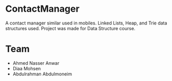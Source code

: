 # ContactManager
A contact manager similar used in mobiles. Linked Lists, Heap, and Trie data structures used. Project was made for Data Structure course.

# Team
- Ahmed Nasser Anwar
- Diaa Mohsen
- Abdulrahman Abdulmoneim
